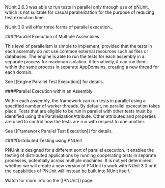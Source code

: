 NUnit 2.6.3 was able to run tests in parallel only through use of pNUnit, which is not suitable for casual parallelization for the purpose of reducing test execution time.

NUnit 3.0 will offer three forms of parallel execution...

####Parallel Execution of Multiple Assemblies

This level of parallelism is simple to implement, provided that the tests in each assembly do not use common external resources such as files or databases. The engine is able to run the tests for each assembly in a separate process for maximum isolation. Alternatively, it can run them within the same process in separate AppDomains, creating a new thread for each domain. 

See [[Engine Parallel Test Execution]] for details.

####Parallel Execution within an Assembly

Within each assembly, the framework can run tests in parallel using a specified number of worker threads. By default, no parallel excecution takes place. Tests that are eligible to be run in parallel with other tests must be identified using the ParallelizationAttribute. Other attributes and properties are used to control how the tests are run with respect to one another.

See [[Framework Parallel Test Execution]] for details.

####Distributed Testing using PNUnit

PNUnit is designed for a different sort of parallel execution. It enables the testing of distributed applications by running cooperating tests in separate processes, potentially across multiple machines. It is not yet determined whether we will create a new version of PNUnit to work with NUnit 3.0 or if the capabilities of PNUnit will instead be built into NUnit itself.

Watch for more info on the [[PNUnit]] page.